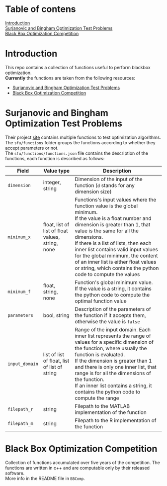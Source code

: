 # Table of contens
[Introduction](#introduction)  
[Surjanovic and Bingham Optimization Test Problems](#surjanovic-and-bingham-optimization-test-problems)  
[Black Box Optimization Competition](#black-box-optimization-competition)  

# Introduction
This repo contains a collection of functions useful to perform blackbox optimization.  
**Currently** the functions are taken from the following resources:
- [Surjanovic and Bingham Optimization Test Problems](https://www.sfu.ca/~ssurjano/optimization.html)
- [Black Box Optimization Competition](https://www.ini.rub.de/PEOPLE/glasmtbl/projects/bbcomp/)

# Surjanovic and Bingham Optimization Test Problems
Their project [site](https://www.sfu.ca/~ssurjano/optimization.html) contains multiple functions to test optimization algorithms.  
The `sfu/functions` folder groups the functions according to whether they accept parameters or not.  
The `sfu/functions/functions.json` file contains the description of the functions, each function is described as follows:

| Field			| Value type												| Description  |
| ---			| ---														| ---		   |
| `dimension`	| integer, string											| Dimension of the input of the function (`d` stands for any dimension size) |
| `minimum_x`	| float, list of list of float values, string, none			| Functions's input values where the function value is the global minimum.<br />If the value is a float number and dimension is greater than 1, that value is the same for all the dimensions.<br />If there is a list of lists, then each inner list contains valid input values for the global minimum, the content of an inner list is either float values or string, which contains the python code to compute the values    |
| `minimum_f`	| float, string, none										| Function's global minimum value.<br />If the value is a string, it contains the python code to compute the optimal function value  |
| `parameters`	| bool, string												| Description of the parameters of the function if it accepts them, otherwise the value is `false` |
| `input_domain`| list of list of float, list of list of string				| Range of the input domain. Each inner list represents the range of values for a specific dimension of the function, where usually the function is evaluated.<br />If the dimension is greater than 1 and there is only one inner list, that range is for all the dimensions of the function.<br />If an inner list contains a string, it contains the python code to compute the range |
| `filepath_r`	| string													| Filepath to the MATLAB implementation of the function |
| `filepath_m`	| string													| Filepath to the R implementation of the function |

# Black Box Optimization Competition
Collection of functions accumulated over five years of the competition. The functions are written in c++ and are computable only by their released software.  
More info in the README file in `BBComp`.
